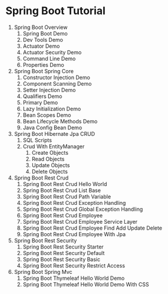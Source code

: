 # Spring Boot Tutorial

1. Spring Boot Overview
   1. Spring Boot Demo
   2. Dev Tools Demo
   3. Actuator Demo
   4. Actuator Security Demo
   5. Command Line Demo
   6. Properties Demo
2. Spring Boot Spring Core
   1. Constructor Injection Demo
   2. Component Scanning Demo
   3. Setter Injection Demo
   4. Qualifiers Demo
   5. Primary Demo
   6. Lazy Initialization Demo
   7. Bean Scopes Demo
   8. Bean Lifecycle Methods Demo
   9. Java Config Bean Demo
3. Spring Boot Hibernate Jpa CRUD
   1. SQL Scripts
   2. Crud With EntityManager
      1. Create Objects
      2. Read Objects
      3. Update Objects
      4. Delete Objects
4. Spring Boot Rest Crud
   1. Spring Boot Rest Crud Hello World
   2. Spring Boot Rest Crud List Base
   3. Spring Boot Rest Crud Path Variable
   4. Spring Boot Rest Crud Exception Handling
   5. Spring Boot Rest Crud Global Exception Handling
   6. Spring Boot Rest Crud Employee
   7. Spring Boot Rest Crud Employee Service Layer
   8. Spring Boot Rest Crud Employee Find Add Update Delete
   9. Spring Boot Rest Crud Employee With Jpa
5. Spring Boot Rest Security
   1. Spring Boot Rest Security Starter
   2. Spring Boot Rest Security Default
   3. Spring Boot Rest Security Basic
   4. Spring Boot Rest Security Restrict Access
6. Spring Boot Spring Mvc
   1. Spring Boot Thymeleaf Hello World Demo
   2. Spring Boot Thymeleaf Hello World Demo With CSS
